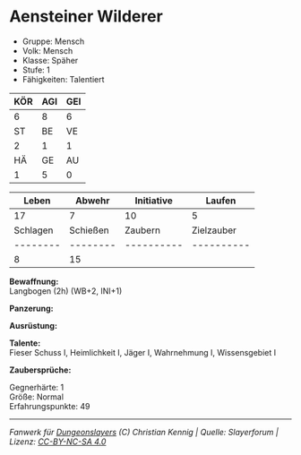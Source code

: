 # Aensteiner Wilderer  
- Gruppe: Mensch  
- Volk: Mensch  
- Klasse: Späher  
- Stufe: 1  
- Fähigkeiten: Talentiert  


| KÖR | AGI | GEI |  
| --- | --- | --- |  
| 6   | 8   | 6   |
| ST  | BE  | VE  |  
| 2   | 1   | 1   |
| HÄ  | GE  | AU  |  
| 1   | 5   | 0   |


| Leben    | Abwehr   | Initiative | Laufen     |
| -------- | -------- | ---------- | ---------- |
| 17       | 7        | 10         | 5          |
| Schlagen | Schießen | Zaubern    | Zielzauber |
| -------- | -------- | ---------- | ---------- |
| 8        | 15       |            |            |

**Bewaffnung:**  
Langbogen (2h) (WB+2, INI+1)

**Panzerung:**  


**Ausrüstung:**  


**Talente:**  
Fieser Schuss I, Heimlichkeit I, Jäger I, Wahrnehmung I, Wissensgebiet I

**Zaubersprüche:**  


Gegnerhärte: 1  
Größe: Normal  
Erfahrungspunkte: 49  



___
*Fanwerk für [Dungeonslayers](https://www.dungeonslayers.net/) (C) Christian Kennig | Quelle: Slayerforum | Lizenz: [CC-BY-NC-SA 4.0](https://creativecommons.org/licenses/by-nc-sa/4.0/deed.de)*